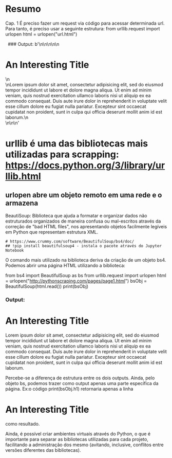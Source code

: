 # Resumo

Cap. 1
  É preciso fazer um request via código para acessar determinada url. Para tanto, é preciso usar a seguinte estrutura:
    from urllib.request import urlopen
    html = urlopen("url.html")
    
   ### Output: b'<html>\n<head>\n<title>A Useful Page</title>\n</head>\n<body>\n<h1>An Interesting Title</h1>\n<div>\nLorem ipsum dolor      sit amet, consectetur adipisicing elit, sed do eiusmod tempor incididunt ut labore et dolore magna aliqua. Ut enim ad minim veniam,        quis nostrud exercitation ullamco laboris nisi ut aliquip ex ea commodo consequat. Duis aute irure dolor in reprehenderit in              voluptate velit esse cillum dolore eu fugiat nulla pariatur. Excepteur sint occaecat cupidatat non proident, sunt in culpa qui            officia deserunt mollit anim id est laborum.\n</div>\n</body>\n</html>\n'
    
   # urllib é uma das bibliotecas mais utilizadas para scrapping: https://docs.python.org/3/library/urllib.html
   ## urlopen abre um objeto remoto em uma rede e o armazena
  
 BeautiSoup:
  Biblioteca que ajuda a formatar e organizar dados não estruturados organizados de maneira confusa ou mal-escritos através da               correção     de "bad HTML files", nos apresentando objetos facilmente legíveis em Python que representam estrutura XML.
    
    # https://www.crummy.com/software/BeautifulSoup/bs4/doc/
    ## !pip install beautifulsoup4 - instala o pacote através do Jupyter Notebook
      
  O comando mais utilizado na biblioteca deriva da criação de um objeto bs4. Podemos abrir uma página HTML utilizando a biblioteca:
      
  from bs4 import BeautifulSoup as bs
  from urllib.request import urlopen
  html = urlopen("http://pythonscraping.com/pages/page1.html")
    bsObj = BeautifulSoup(html.read())
    print(bsObj)
      
  ### Output: 
  <html>
  <head>
  <title>A Useful Page</title>
  </head>
  <body>
  <h1>An Interesting Title</h1>
  <div>
  Lorem ipsum dolor sit amet, consectetur adipisicing elit, sed do eiusmod tempor incididunt ut labore et dolore magna aliqua. Ut enim     ad minim veniam, quis nostrud exercitation ullamco laboris nisi ut aliquip ex ea commodo consequat. Duis aute irure dolor in             reprehenderit in voluptate velit esse cillum dolore eu fugiat nulla pariatur. Excepteur sint occaecat cupidatat non proident, sunt in   culpa qui officia deserunt mollit anim id est laborum.
  </div>
  </body>
  </html>
   
  Percebe-se a diferença de estrutura entre os dois outputs. Ainda, pelo objeto bs, podemos trazer como output apenas uma parte           específica da página. Ex:o código print(bsObj.h1) retornaria apenas a linha <h1>An Interesting Title</h1> como resultado.
  
  Ainda, é possível criar ambientes virtuais através do Python, o que é importante para separar as bibliotecas utilizadas para cada       projeto, facilitando a administração dos mesmo (avitando, inclusive, conflitos entre versões diferentes das bibliotecas).
    
    
